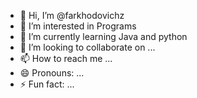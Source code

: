 - 👋 Hi, I’m @farkhodovichz
- 👀 I’m interested in Programs
- 🌱 I’m currently learning Java and python 
- 💞️ I’m looking to collaborate on ...
- 📫 How to reach me ...
- 😄 Pronouns: ...
- ⚡ Fun fact: ...

<!---
farkhodovichz/farkhodovichz is a ✨ special ✨ repository because its `README.md` (this file) appears on your GitHub profile.
You can click the Preview link to take a look at your changes.
--->
